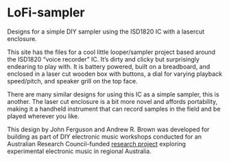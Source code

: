 # LoFi-sampler
Designs for a simple DIY sampler using the ISD1820 IC with a lasercut enclosure.

This site has the files for a cool little looper/sampler project based around the ISD1820 “voice recorder” IC. It’s dirty and clicky but surprisingly endearing to play with. It is battery powered, built on a breadboard, and enclosed in a laser cut wooden box with buttons, a dial for varying playback speed/pitch, and speaker grill on the top face.

There are many similar designs for using this IC as a simple sampler, this is another. The laser cut enclosure is a bit more novel and affords portability, making it a handheld instrument that can record samples in the field and be played wherever you like.

This design by John Ferguson and Andrew R. Brown was developed for building as part of DIY electronic music workshops conducted for an Australian Research Council-funded [research project](https://www.regionalelectronicmusicaustralia.com/) exploring experimental electronic music in regional Australia.
